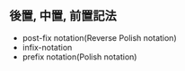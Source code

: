 ## 後置, 中置, 前置記法
- post-fix notation(Reverse Polish notation)
- infix-notation
- prefix notation(Polish notation)